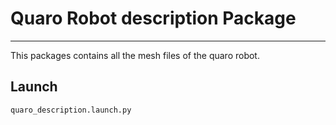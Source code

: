 # **Quaro Robot description Package**
---

This packages contains all the mesh files of the quaro robot.

## Launch

`quaro_description.launch.py`
